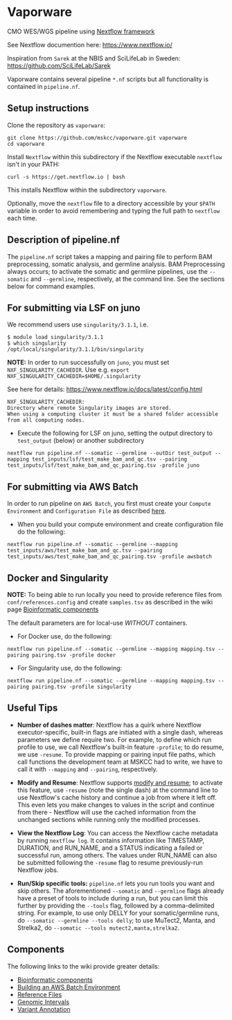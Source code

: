 # Vaporware 

CMO WES/WGS pipeline using [Nextflow framework](https://github.com/nextflow-io/nextflow)

See Nextflow documention here: 
https://www.nextflow.io/

Inspiration from `Sarek` at the NBIS and SciLifeLab in Sweden:
https://github.com/SciLifeLab/Sarek

Vaporware contains several pipeline `*.nf` scripts but all functionality is contained in `pipeline.nf`.

## Setup instructions

Clone the repository as `vaporware`:

```
git clone https://github.com/mskcc/vaporware.git vaporware
cd vaporware
```

Install `Nextflow` within this subdirectory if the Nextflow executable `nextflow` isn't in your PATH:

```
curl -s https://get.nextflow.io | bash 
```

This installs Nextflow within the subdirectory `vaporware`.

Optionally, move the `nextflow` file to a directory accessible by your `$PATH` variable in order to avoid remembering and typing the full path to `nextflow` each time.

## Description of pipeline.nf

The `pipeline.nf` script takes a mapping and pairing file to perform BAM preprocessing, somatic analysis, and germline analysis. BAM Preprocessing always occurs; to activate the somatic and germline pipelines, use the `--somatic` and `--germline`, respectively, at the command line. See the sections below for command examples.

## For submitting via LSF on juno

We recommend users use `singularity/3.1.1`, i.e. 

```
$ module load singularity/3.1.1
$ which singularity
/opt/local/singularity/3.1.1/bin/singularity
```

**NOTE:** In order to run successfully on `juno`, you must set `NXF_SINGULARITY_CACHEDIR`. Use e.g. 
`export NXF_SINGULARITY_CACHEDIR=$HOME/.singularity`

See here for details: https://www.nextflow.io/docs/latest/config.html

```
NXF_SINGULARITY_CACHEDIR:
Directory where remote Singularity images are stored. 
When using a computing cluster it must be a shared folder accessible from all computing nodes.
```

* Execute the following for LSF on juno, setting the output directory to `test_output` (below) or another subdirectory

```
nextflow run pipeline.nf --somatic --germline --outDir test_output --mapping test_inputs/lsf/test_make_bam_and_qc.tsv --pairing test_inputs/lsf/test_make_bam_and_qc_pairing.tsv -profile juno
```

## For submitting via AWS Batch

In order to run pipeline on `AWS Batch`, you first must create your `Compute Environment` and `Configuration File` as described [here](aws_cf_scripts/README.md).
 
* When you build your compute environment and create configuration file do the following:

```
nextflow run pipeline.nf --somatic --germline --mapping test_inputs/aws/test_make_bam_and_qc.tsv --pairing test_inputs/aws/test_make_bam_and_qc_pairing.tsv -profile awsbatch
```

## Docker and Singularity

**NOTE:** To being able to run locally you need to provide reference files from `conf/references.config` and create `samples.tsv` as described in the wiki page [Bioinformatic components](https://github.com/mskcc/vaporware/wiki/Bioinformatic-Components)

The default parameters are for local-use *WITHOUT* containers.

* For Docker use, do the following:

```
nextflow run pipeline.nf --somatic --germline --mapping mapping.tsv --pairing pairing.tsv -profile docker
```

* For Singularity use, do the following:

```
nextflow run pipeline.nf --somatic --germline --mapping mapping.tsv --pairing pairing.tsv -profile singularity
```

## Useful Tips

* __Number of dashes matter__: Nextflow has a quirk where Nextflow executor-specific, built-in flags are initiated with a single dash, whereas parameters we define require two. For example, to define which run profile to use, we call Nextflow's built-in feature `-profile`; to do resume, we use `-resume`. To provide mapping or pairing input file paths, which call functions the development team at MSKCC had to write, we have to call it with `--mapping` and `--pairing`, respectively.

* __Modify and Resume__: Nextflow supports [modify and resume](https://www.nextflow.io/docs/latest/getstarted.html?#modify-and-resume); to activate this feature, use `-resume` (note the single dash) at the command line to use Nextflow's cache history and continue a job from where it left off. This even lets you make changes to values in the script and continue from there - Nextflow will use the cached information from the unchanged sections while running only the modified processes.

* __View the Nextflow Log__: You can access the Nextflow cache metadata by running `nextflow log`. It contains information like TIMESTAMP, DURATION, and RUN_NAME, and a STATUS indicating a failed or successful run, among others. The values under RUN_NAME can also be submitted following the `-resume` flag to resume previously-run Nextflow jobs.

* __Run/Skip specific tools:__ `pipeline.nf` lets you run tools you want and skip others. The aforementioned `--somatic` and `--germline` flags already have a preset of tools to include during a run, but you can limit this further by providing the `--tools` flag, followed by a comma-delimited string. For example, to use only DELLY for your somatic/germline runs, do `--somatic --germline --tools delly`; to use MuTect2, Manta, and Strelka2, do `--somatic --tools mutect2,manta,strelka2`.

## Components 

The following links to the wiki provide greater details:

* [Bioinformatic components](https://github.com/mskcc/vaporware/wiki/Bioinformatic-Components)
* [Building an AWS Batch Environment](https://github.com/mskcc/vaporware/wiki/Building-AWS-Batch-Compute-Environment)
* [Reference Files](https://github.com/mskcc/vaporware/wiki/Reference-Files)
* [Genomic Intervals](https://github.com/mskcc/vaporware/wiki/Genomic-Intervals)
* [Variant Annotation](https://github.com/mskcc/vaporware/wiki/Variant-Annotation)


